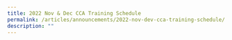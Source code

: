 ```yaml
---
title: 2022 Nov & Dec CCA Training Schedule
permalink: /articles/announcements/2022-nov-dev-cca-training-schedule/
description: ""
---
```

